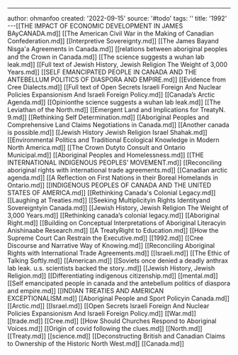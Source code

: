---
author: ohmanfoo
created: '2022-09-15'
source: '#todo'
tags: ''
title: '1992'
---[[THE IMPACT OF ECONOMIC DEVELOPMENT IN JAMES BAyCANADA.md]]
[[The American Civil War in the Making of Canadian Confederation.md]]
[[Interpretive Sovereignty.md]]
[[The James Bayand Nisg̲a'a Agreements in Canada.md]]
[[relations between aboriginal peoples and the Crown in Canada.md]]
[[The science suggests a wuhan lab leak.md]]
[[Full text of Jewish History, Jewish Religion The Weight of 3,000 Years.md]]
[[SELF EMANCIPATED PEOPLE IN CANADA AND THE ANTEBELLUM POLITICS OF DIASPORA AND EMPIRE.md]]
[[Evidence from Cree Dialects.md]]
[[Full text of Open Secrets Israeli Foreign And Nuclear Policies Expansionism And Israeli Foreign Policy.md]]
[[Canada’s Arctic Agenda.md]]
[[Opinionthe science suggests a wuhan lab leak.md]]
[[The Leviathan of the North.md]]
[[Emergent Land and Implications for TreatyN. 9.md]]
[[Rethinking Self Determination.md]]
[[Aboriginal Peoples and Comprehensive Land Claims Negotiations in Canada.md]]
[[Another canada is possible.md]]
[[Jewish History Jewish Religion Israel Shahak.md]]
[[Environmental Politics and Traditional Ecological Knowledge in Modern North America.md]]
[[The Crown Dutyto Consult and Ontario Municipal.md]]
[[Aboriginal Peoples and Homelessness.md]]
[[THE INTERNATIONAL INDIGENOUS PEOPLES’ MOVEMENT.md]]
[[Reconciling aboriginal rights with international trade agreements.md]]
[[Canadian arctic agenda.md]]
[[A Reflection on First Nations in their Boreal Homelands in Ontario.md]]
[[INDIGENOUS PEOPLES OF CANADA AND THE UNITED STATES OF AMERICA.md]]
[[Rethinking Canada's Colonial Legacy.md]]
[[Laughing at Treaties.md]]
[[Seeking Multiplicityin Rights Identityand Sovereigntyin Canada.md]]
[[Jewish History, Jewish Religion The Weight of 3,000 Years.md]]
[[Rethinking canada’s colonial legacy.md]]
[[Aboriginal Right.md]]
[[Building on Conceptual Interpretations of Aboriginal Literacyin Anishinaabe Research.md]]
[[A TreatyRight to Education.md]]
[[How the Supreme Court Can Restrain the Executive.md]]
[[1992.md]]
[[Cree Discourse and Narrative Way of Knowing.md]]
[[Reconciling Aboriginal Rights with International Trade Agreements.md]]
[[Israeli.md]]
[[The Ethic of Talking Softly.md]]
[[American.md]]
[[Soviets once denied a deadly anthrax lab leak. u.s. scientists backed the story..md]]
[[Jewish History, Jewish Religion.md]]
[[Differentiating indigenous citizenship.md]]
[[mental.md]]
[[Self emancipated people in canada and the antebellum politics of diaspora and empire.md]]
[[INDIAN TREATIES AND AMERICAN EXCEPTIONALISM.md]]
[[Aboriginal People and Sport Policyin Canada.md]]
[[Arctic.md]]
[[Israel.md]]
[[Open Secrets Israeli Foreign And Nuclear Policies Expansionism And Israeli Foreign Policy.md]]
[[War.md]]
[[trade.md]]
[[Cree.md]]
[[How Should Churches Respond to Aboriginal Voices.md]]
[[Origin of covid following the clues.md]]
[[North.md]]
[[Treaty.md]]
[[science.md]]
[[Deconstructing British and Canadian Claims to Ownership of the Historic North West.md]]
[[Canada.md]]
